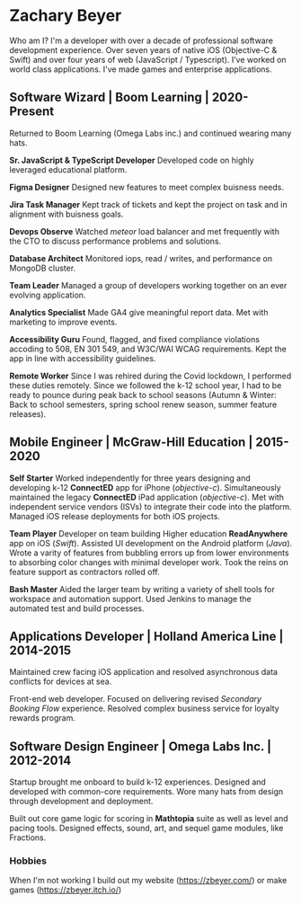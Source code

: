 # Zachary Beyer

Who am I? I'm a developer with over a decade of professional software development experience. Over seven years of native iOS (Objective-C & Swift) and over four years of web (JavaScript / Typescript). I’ve worked on world class applications. I've made games and enterprise applications.

## Software Wizard | Boom Learning | 2020-Present

Returned to Boom Learning (Omega Labs inc.) and continued wearing many hats.

**Sr. JavaScript & TypeScript Developer** Developed code on highly leveraged educational platform. 

**Figma Designer** Designed new features to meet complex buisness needs.

**Jira Task Manager** Kept track of tickets and kept the project on task and in alignment with buisness goals.

**Devops Observe** Watched *meteor* load balancer and met frequently with the CTO to discuss performance problems and solutions.

**Database Architect** Monitored iops, read / writes, and performance on MongoDB cluster.

**Team Leader** Managed a group of developers working together on an ever evolving application.

**Analytics Specialist** Made GA4 give meaningful report data. Met with marketing to improve events.

**Accessibility Guru** Found, flagged, and fixed compliance violations accoding to 508, EN 301 549, and W3C/WAI WCAG requirements. Kept the app in line with accessibility guidelines.

**Remote Worker** Since I was rehired during the Covid lockdown, I performed these duties remotely. Since we followed the k-12 school year, I had to be ready to pounce during peak back to school seasons (Autumn & Winter: Back to school semesters, spring school renew season, summer feature releases).

## Mobile Engineer | McGraw-Hill Education | 2015-2020

**Self Starter** Worked independently for three years designing and developing k-12 **ConnectED** app for iPhone  (*objective-c*). Simultaneously maintained the legacy **ConnectED** iPad application  (*objective-c*). Met with independent service vendors (ISVs) to integrate their code into the platform. Managed iOS release deployments for both iOS projects.

**Team Player** Developer on team building Higher education **ReadAnywhere** app on iOS (*Swift*). Assisted UI development on the Android platform (*Java*). Wrote a varity of features from bubbling errors up from lower environments to absorbing color changes with minimal developer work. Took the reins on feature support as contractors rolled off.

**Bash Master** Aided the larger team by writing a variety of shell tools for workspace and automation support. Used Jenkins to manage the automated test and build processes.

## Applications Developer | Holland America Line | 2014-2015

Maintained crew facing iOS application and resolved asynchronous data conflicts for devices at sea. 

Front-end web developer. Focused on delivering revised *Secondary Booking Flow* experience. Resolved complex business service for loyalty rewards program.

## Software Design Engineer | Omega Labs Inc. | 2012-2014

Startup brought me onboard to build k-12 experiences. Designed and developed with common-core requirements. Wore many hats from design through development and deployment. 

Built out core game logic for scoring in **Mathtopia** suite as well as level and pacing tools. Designed effects, sound, art, and sequel game modules, like Fractions.

### Hobbies

When I'm not working I build out my website (https://zbeyer.com/) or make games (https://zbeyer.itch.io/)
